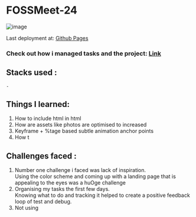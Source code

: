 # FOSSMeet-24

![image](https://github.com/vk-tori/FOSSMeet-24/assets/139075087/4db648a6-9fa4-4f47-8384-96c8039454cc)

Last deployment at: [Github Pages](https://vk-tori.github.io/FOSSMeet-24/home.html)

### Check out how i managed tasks and the project: [Link](./task.md)

## Stacks used :
    - 

## Things I learned:

  1. How to include html in html
  2. How are assets like photos are optimised to increased
  3. Keyframe + %tage based subtle animation anchor points
  4. How t

## Challenges faced :
  1. Number one challenge i faced was lack of inspiration. </br> Using the color scheme and coming up with a landing page that is appealing to the eyes was a huOge challenge
  2. Organising my tasks the first few days. </br>   Knowing what to do and tracking it helped to create a positive feedback loop of test and debug.
  3. Not using
